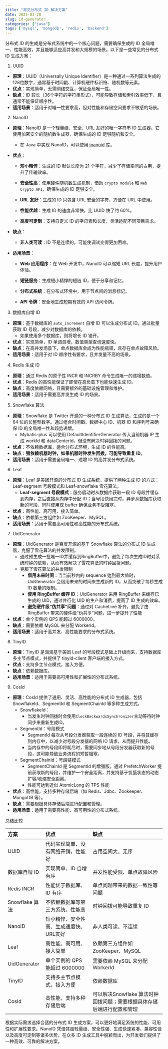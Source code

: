 ```yaml
---
title: "常见分布式 ID 解决方案"
date: 2025-03-28
slug: id-generator
categories: ["java"]
tags: ['mysql', 'mongodb', 'redis', 'backend']
---
```


分布式 ID 的生成是分布式系统中的一个核心问题，需要确保生成的 ID 全局唯一、性能高效，并且能够适应高并发和大规模的场景。以下是一些常见的分布式 ID 生成方案：

1. UUID

- **原理**：UUID（Universally Unique Identifier）是一种通过一系列算法生成的128位数字，通常基于时间戳、计算机硬件标识符、随机数等元素。
- **优点**：实现简单，无需网络交互，保证全局唯一性。
- **缺点**：ID 较长（36个字符的字符串形式），可能导致存储和索引效率低下，且通常不能保证顺序性。
- **适用场景**：适用于对唯一性要求高，但对性能和存储空间要求不敏感的场景。

2. NanoID

- **原理**：NanoID 是一个轻量级、安全、URL 友好的唯一字符串 ID 生成器。它使用加密安全的随机数生成器，确保生成的 ID 足够随机和安全。
  - 在 Java 中实现 NanoID，可以使用 [jnanoid](https://github.com/aventrix/jnanoid/) 库。

- **优点**：

  - **短小精悍**：生成的 ID 默认长度为 21 个字符，减少了存储空间的占用，提升了传输效率。

  - **安全性高**：使用硬件随机数生成机制，借助 `crypto module` 和 `Web Crypto API`，确保生成的 ID 足够安全。

  - **URL 友好**：生成的 ID 只包含 URL 安全的字符，方便在 URL 中使用。

  - **性能优越**：生成 ID 的速度非常快，比 UUID 快了约 60%。

  - **高度可定制**：支持自定义 ID 的字母表和长度，灵活适配不同项目需求。

- **缺点**：
  - **非人类可读**：ID 不是连续的，可能使调试变得更加困难。

- **适用场景**：

  - **Web 应用程序**：在 Web 开发中，NanoID 可以缩短 URL 长度，提升用户体验。

  - **短链服务**：生成短小精悍的短链 ID，便于分享和记忆。

  - **分布式系统**：在分布式环境中，用于节点间的消息标记。

  - **API 令牌**：安全地生成短期有效的 API 访问令牌。

3. 数据库自增 ID

- **原理**：基于数据库的 `auto_increment` 自增 ID 可以生成分布式 ID。通过批量获取 ID 号段，减少对数据库的依赖。
  - 如果使用多个数据库，则将增长 ID 错开。
- **优点**：实现简单，ID 单调自增，数值类型查询速度快。
- **缺点**：在高并发场景下，单点数据库会成为性能瓶颈，且存在单点故障风险。
- **适用场景**：适用于对 ID 顺序性有要求，且并发量不高的场景。

4. Redis 生成 ID

- **原理**：通过 Redis 的原子性 INCR 和 INCRBY 命令生成唯一的递增数值。
- **优点**：Redis 的高性能保证了即使在高负载下也能快速生成 ID。
- **缺点**：高度依赖网络，且需要额外的基础设施管理和维护。
- **适用场景**：适用于需要高并发生成 ID 的场景。

5. Snowflake 算法

- **原理**：Snowflake 是 Twitter 开源的一种分布式 ID 生成算法，生成的是一个 64 位的长整型数字。通过组合时间戳、数据中心 ID、机器 ID 和序列号来确保 ID 的全局唯一性和趋势递增。
  - Mybatis-plus 可以使用 DefaultIdentifierGenerator 传入当前机器 IP 生成 workId 和 dataCenterId，但没有解决时钟回拨的问题。
- **优点**：不依赖数据库，适合分布式环境，生成 ID 的性能高。
- **缺点**：**强依赖机器时钟，如果机器时钟发生回拨，可能导致重复 ID**。
- **适用场景**：适用于需要全局唯一、递增 ID 的高并发分布式系统。

6. Leaf

- **原理**：Leaf 是美团开源的分布式 ID 生成系统，提供了两种生成 ID 的方式：Leaf-segment 号段模式和 Leaf-snowflake 雪花算法。
  - **Leaf-segment 号段模式**：服务启动时从数据库获取一段 ID 号段并缓存到内存，之后直接从内存中分配 ID；当号段快用完时，异步从数据库获取新的号段，同时使用双 buffer 确保业务不受阻塞。
- **优点**：高性能、高可用、接入简单。
- **缺点**：依赖第三方组件如 ZooKeeper、MySQL。
- **适用场景**：适用于需要高可用性和高性能的分布式系统。

7. UidGenerator

- **原理**：UidGenerator 是百度开源的基于 Snowflake 算法的分布式 ID 生成器，克服了雪花算法的并发限制。
  - 通过预生成一批唯一ID并缓存到RingBuffer中，避免了每次生成ID时对系统时钟的依赖，从而有效解决了雪花算法的时钟回拨问题。
  - 克服了雪花算法的并发限制
    - **借用未来时间**：当当前秒内的 sequence 达到最大值时，UidGenerator 会借用未来的时间来生成新的 ID，从而突破了每秒生成 ID 数量的限制。
    - **使用 RingBuffer 缓存 ID**：UidGenerator 采用 RingBuffer 来缓存已生成的 UID，通过并行化 UID 的生产和消费，提高了 ID 生成的效率。
    - **避免硬件级“伪共享”问题**：通过对 CacheLine 补齐，避免了由 RingBuffer 带来的硬件级“伪共享”问题，进一步提升了性能
- **优点**：单个实例的 QPS 能超过 6000000。
- **缺点**：需要依赖 MySQL 来分配 WorkerId。
- **适用场景**：适用于高并发、高性能要求的分布式系统。

8. TinyID

- **原理**：TinyID 是滴滴基于美团 Leaf 的号段模式基础上升级而来，支持数据库多主节点模式，并提供了 tinyid-client 客户端的接入方式。
- **优点**：支持多主节点模式，接入方便。
- **缺点**：依赖数据库。
- **适用场景**：适用于需要高可用性和扩展性的分布式系统。

9. CosId

- **原理**：CosId 提供了通用、灵活、高性能的分布式 ID 生成器，包括 SnowflakeId、SegmentId 和 SegmentChainId 等多种生成方式。
  - SnowflakeId：
    - 当发生时钟回拨时会使用`ClockBackwardsSynchronizer`主动等待时钟同步来重新生成ID。
  - SegmentId：号段模式
    - SegmentId 每次从号段分发器获取一段连续的 ID 号段，并将其缓存到内存中，以减少对号段分发器的网络 IO 请求，从而提升性能。
    - 当内存中的号段即将耗尽时，需要同步地从号段分发器获取新的号段，这可能导致业务流程的短暂阻塞。
  - SegmentChainId：号段链模式
    - SegmentChainId 是 SegmentId 的增强版，通过 PrefetchWorker 提前获取新的号段，并维护一个安全距离，并支持基于饥饿状态的动态扩容/收缩安全距离。
    - 性能可达到近似 AtomicLong 的 TPS 性能
- **优点**：高性能，支持多种存储后端（如 Redis、Jdbc、Zookeeper、MongoDB 等）。
- **缺点**：需要根据具体存储后端进行配置和管理。
- **适用场景**：适用于需要高性能、高可用性的分布式系统。

总结比较

| 方案           | 优点                                    | 缺点                                                         |
| :------------- | :-------------------------------------- | :----------------------------------------------------------- |
| UUID           | 代码实现简单、没有网络开销，性能好      | 占用空间大、无序                                             |
| 数据库自增 ID  | 实现简单、ID 自增有序                   | 并发性能受限、单点故障风险                                   |
| Redis INCR     | 性能优于数据库、ID 有序                 | 单点问题带来的数据一致性等问题                               |
| Snowflake 算法 | 不依赖数据库等第三方系统，性能高        | 时钟回拨可能导致重复 ID                                      |
| NanoID         | 短小精悍、安全性高、生成速度快、URL友好 | 非人类可读、不连续                                           |
| Leaf           | 高性能、高可用、接入简单                | 依赖第三方组件如 ZooKeeper、MySQL                            |
| UidGenerator   | 单个实例的 QPS 能超过 6000000           | 需要依赖 MySQL 来分配 WorkerId                               |
| TinyID         | 支持多主节点模式，接入方便              | 依赖数据库                                                   |
| CosId          | 高性能，支持多种存储后端                | 可以解决Snowflake 算法时钟回拨问题；需要根据具体存储后端进行配置和管理 |

根据实际需求选择合适的分布式 ID 生成方案，可以更好地满足系统的性能、可用性和扩展性要求。NanoID 凭借其超轻量级、安全性强、生成快速紧凑、兼容性佳以及高度可定制等诸多优势，在众多 ID 生成工具中脱颖而出，为开发者们提供了一种高效、可靠的解决方案。
